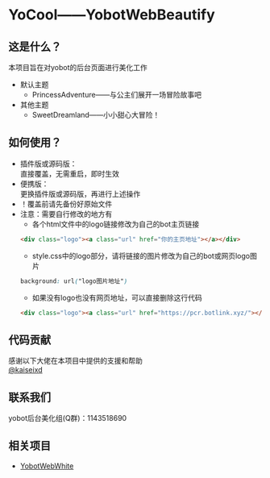 # YoCool——YobotWebBeautify

## 这是什么？
本项目旨在对yobot的后台页面进行美化工作
- 默认主题
	- PrincessAdventure——与公主们展开一场冒险故事吧
- 其他主题
	- SweetDreamland——小小甜心大冒险！

## 如何使用？
- 插件版或源码版：</br>
直接覆盖，无需重启，即时生效</br>
- 便携版：</br>
更换插件版或源码版，再进行上述操作</br>
- ！覆盖前请先备份好原始文件</br>
- 注意：需要自行修改的地方有</br>
	- 各个html文件中的logo链接修改为自己的bot主页链接
	```HTML
	<div class="logo"><a class="url" href="你的主页地址"></a></div>
	```
	- style.css中的logo部分，请将链接的图片修改为自己的bot或网页logo图片
	```CSS
	background: url("logo图片地址")
	```
	- 如果没有logo也没有网页地址，可以直接删除这行代码
	```HTML
	<div class="logo"><a class="url" href="https://pcr.botlink.xyz/"></a></div>
	```

## 代码贡献
感谢以下大佬在本项目中提供的支援和帮助</br>
[@kaiseixd](https://github.com/kaiseixd)

## 联系我们
yobot后台美化组(Q群)：1143518690

## 相关项目
- [YobotWebWhite](https://github.com/shkongzhu/YobotWebWhite)
